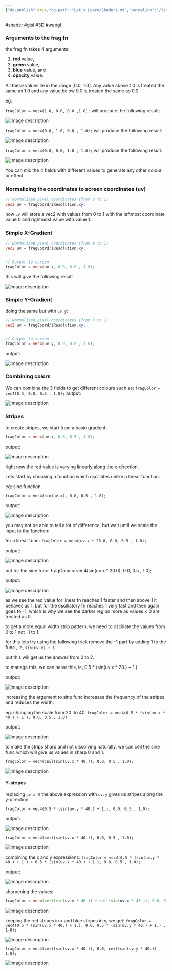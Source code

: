 ```yaml
---
{"dg-publish":true,"dg-path":"Let's Learn/Shaders.md","permalink":"/let-s-learn/shaders/","noteIcon":""}
---
```


#shader #glsl #3D #webgl
### Arguments to the frag fn
the frag fn takes 4 arguments: 
1. **red** value, 
2. **green** value, 
3. **blue** value, and 
4. **opacity** value. 

All these values lie in the range [0.0, 1.0]. 
Any value above 1.0 is treated the same as 1.0
and any value below 0.0 is treated the same as 0.0.

eg:

`fragColor = vec4(1.0, 0.0, 0.0 ,1.0);`
will produce the following result:

![Image description](https://dev-to-uploads.s3.amazonaws.com/uploads/articles/qz5p1cjziaatdgxn7b4e.png)

`fragColor = vec4(0.0, 1.0, 0.0 , 1.0);`
will produce the following result:

![Image description](https://dev-to-uploads.s3.amazonaws.com/uploads/articles/yzajvv9lq7a8ljosjfky.png)

`fragColor = vec4(0.0, 0.0, 1.0 , 1.0);`
will produce the following result:

![Image description](https://dev-to-uploads.s3.amazonaws.com/uploads/articles/ctbtl5nii3ee3hlqo4ko.png)

You can mix the 4 fields with different values to generate any other colour or effect.

### Normalizing the coordinates to screen coordinates (uv)
```glsl
// Normalized pixel coordinates (from 0 to 1)
vec2 uv = fragCoord/iResolution.xy;

```

now `uv` will store a vec2 with values from 0 to 1 with the leftmost coordinate value 0 and rightmost value with value 1.

### Simple X-Gradient

```glsl
// Normalized pixel coordinates (from 0 to 1)
vec2 uv = fragCoord/iResolution.xy;


// Output to screen
fragColor = vec4(uv.x, 0.0, 0.0 , 1.0);

```

this will give the following result

![Image description](https://dev-to-uploads.s3.amazonaws.com/uploads/articles/t2z8ps0m5awo4ssehbai.png)

### Simple Y-Gradient

doing the same but with `uv.y`:

```glsl
// Normalized pixel coordinates (from 0 to 1)
vec2 uv = fragCoord/iResolution.xy;


// Output to screen
fragColor = vec4(uv.y, 0.0, 0.0 , 1.0);
```

output:

![Image description](https://dev-to-uploads.s3.amazonaws.com/uploads/articles/kdgvh5aasm0jykz52sc3.png)

### Combining colors

We can combine the 3 fields to get different colours such as:
`fragColor = vec4(0.3, 0.0, 0.5 , 1.0);`
output:

![Image description](https://dev-to-uploads.s3.amazonaws.com/uploads/articles/qejzsfz2bg581gsdf5lq.png)

### Stripes

to create stripes,
we start from a basic gradient:

```glsl
fragColor = vec4(uv.x, 0.0, 0.5 , 1.0);
```

output:

![Image description](https://dev-to-uploads.s3.amazonaws.com/uploads/articles/w35tu4zayz53mhc7e19c.png)

right now the red value is varying linearly along the x-direction.

Lets start by choosing a function which oscillates unlike a linear function.

eg: sine function

`fragColor = vec4(sin(uv.x), 0.0, 0.5 , 1.0);`

output:

![Image description](https://dev-to-uploads.s3.amazonaws.com/uploads/articles/7c6xnpmkbu6rwuis7k09.png)

you may not be able to tell a lot of difference, but wait until we scale the input to the function:

for a linear func: `fragColor = vec4(uv.x * 20.0, 0.0, 0.5 , 1.0);`

output:

![Image description](https://dev-to-uploads.s3.amazonaws.com/uploads/articles/9rmpw02lzrb25l3uy9yj.png)

but for the sine func: fragColor = vec4(sin(uv.x * 20.0), 0.0, 0.5 , 1.0);

output:

![Image description](https://dev-to-uploads.s3.amazonaws.com/uploads/articles/0k72v01lnxikxuup0pws.png)

as we see the red value for linear fn reaches 1 faster and then above 1 it behaves as 1, but for the oscillatory fn reaches 1 very fast and then again goes to -1, which is why we see the darker region more as values < 0 are treated as 0.

to get a more equal width strip pattern, we need to oscillate the values from 0 to 1 not -1 to 1.

for this lets try using the following trick
remove the -1 part by adding 1 to the func , ie, `sin(uv.x) + 1.`

but this will get us the answer from 0 to 2.

to manage this, we can halve this, ie, 0.5 * (sin(uv.x * 20.) + 1.)

output:

![Image description](https://dev-to-uploads.s3.amazonaws.com/uploads/articles/dd6vjd2nofeb0tcqoq19.png)

increasing the argument to sine func increases the frequency of the stripes and reduces the width:

eg: changing the scale from 20. to 40.
`fragColor = vec4(0.5 * (sin(uv.x * 40.) + 1.), 0.0, 0.5 , 1.0)`

output:

![Image description](https://dev-to-uploads.s3.amazonaws.com/uploads/articles/uu6u7msik0udl0f5m9a4.png)

to make the strips sharp and not dissolving naturally, we can ceil the sine func which will give us values in sharp 0 and 1.

```
fragColor = vec4(ceil(sin(uv.x * 40.)), 0.0, 0.5 , 1.0);
```

![Image description](https://dev-to-uploads.s3.amazonaws.com/uploads/articles/5pvbpaii0clxzh8ke3yo.png)

#### Y-stripes

replacing `uv.x` in the above expression with `uv.y` gives us stripes along the y-direction

`fragColor = vec4(0.5 * (sin(uv.y * 40.) + 1.), 0.0, 0.5 , 1.0);`

output:

![Image description](https://dev-to-uploads.s3.amazonaws.com/uploads/articles/770nkzigjir3mo1ia61a.png)

```
fragColor = vec4(ceil(sin(uv.x * 40.)), 0.0, 0.5 , 1.0);
```

![Image description](https://dev-to-uploads.s3.amazonaws.com/uploads/articles/4mi181w2fkip45imrygg.png)

combining the x and y expressions:
`fragColor = vec4(0.5 * (sin(uv.y * 40.) + 1.) + 0.5 * (sin(uv.x * 40.) + 1.), 0.0, 0.5 , 1.0);`

output:

![Image description](https://dev-to-uploads.s3.amazonaws.com/uploads/articles/s0vpkvk7k1q01wdc00yq.png)

sharpening the values:
```glsl
fragColor = vec4(ceil(sin(uv.y * 40.)) + ceil(sin(uv.x * 40.)), 0.0, 0.5 , 1.0);
```

![Image description](https://dev-to-uploads.s3.amazonaws.com/uploads/articles/hi6r7wa1ako08nkxkbvv.png)

keeping the red stripes in x and blue stripes in y, we get:
`fragColor = vec4(0.5 * (sin(uv.x * 40.) + 1.), 0.0, 0.5 * (sin(uv.y * 40.) + 1.) , 1.0);`

![Image description](https://dev-to-uploads.s3.amazonaws.com/uploads/articles/1o59g4gov2socznjb963.png)

`fragColor = vec4(ceil(sin(uv.x * 40.)), 0.0, ceil(sin(uv.y * 40.)) , 1.0);`

![Image description](https://dev-to-uploads.s3.amazonaws.com/uploads/articles/1z818fdhn3tfyx7myt6q.png)